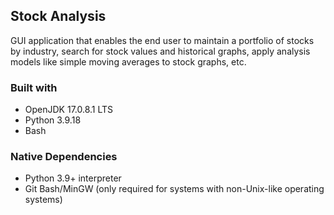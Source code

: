 ## Stock Analysis

GUI application that enables the end user to maintain a portfolio of stocks by industry, search for stock values and historical graphs, apply analysis models like simple moving averages to stock graphs, etc.

### Built with
- OpenJDK 17.0.8.1 LTS
- Python 3.9.18
- Bash

### Native Dependencies
- Python 3.9+ interpreter
- Git Bash/MinGW (only required for systems with non-Unix-like operating systems)
